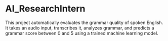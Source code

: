 # AI_ResearchIntern
This project automatically evaluates the grammar quality of spoken English. It takes an audio input, transcribes it, analyzes grammar, and predicts a grammar score between 0 and 5 using a trained machine learning model.
